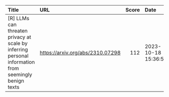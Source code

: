 | Title                                                                                                | URL                              |   Score | Date                |
|:-----------------------------------------------------------------------------------------------------|:---------------------------------|--------:|:--------------------|
| [R] LLMs can threaten privacy at scale by inferring personal information from seemingly benign texts | https://arxiv.org/abs/2310.07298 |     112 | 2023-10-18 15:36:53 |